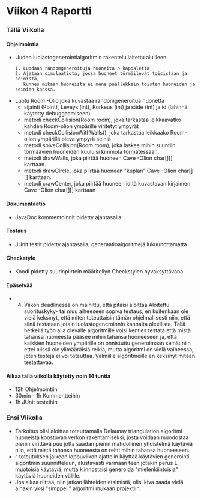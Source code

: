 # Viikon 4 Raportti

### Tällä Viikolla

#### Ohjelmointia
- Uuden luolastogenerointialgoritmin rakentelu laitettu aluilleen
  ```
  1. Luodaan randomgeneroituja huoneita n kappaletta
  2. Ajetaan simulaatiota, jossa huoneet törmäilevät toisistaan ja seinistä, 
     kunnes mikään huoneista ei mene päällekkäin toisten huoneiden ja seinien kanssa.
  ```
- Luotu Room -Olio joka kuvastaa randomgeneroitua huonetta
  - sijainti (Point), Leveys (int), Korkeus (int) ja säde (int) ja id (lähinnä käytetty debuggaamiseen) 
  - metodi checkCollision(Room room), joka tarkastaa leikkaavatko kahden Room-olion ympärille viritetyt ympyrät
  - metodi checkCollisionWithWalls(), joka tarkastaa leikkaako Room-olion ympärillä oleva ympyrä seiniä
  - metodi solveCollision(Room room), joka laskee mihin suuntiin törmäävien huoneiden kuuluisi kimmota törmätessään.
  - metodi drawWalls, joka piirtää huoneen Cave -Olion char[][] karttaan.
  - metodi drawCircle, joka piirtää huoneen "kuplan" Cave -Olion char[][] karttaan.
  - metodi crawCenter, joka piirtää huoneen id:tä kuvastavan kirjaimen Cave -Olion char[][] karttaan
  
#### Dokumentaatio
- JavaDoc kommentoinnit pidetty ajantasalla

#### Testaus
- JUnit testit pidetty ajantasalla, generaatioalgoritmejä lukuunottamatta

#### Checkstyle
- Koodi pidetty suurinpiirtein määritellyn Checkstylen hyväksyttävänä

#### Epäselvää
- 4. Viikon deadlinessä on mainittu, että pitäisi aloittaa Aloitettu suorituskyky- tai muu aiheeseen sopiva testaus, en kuitenkaan ole vielä keksinyt, että miten toteuttaisin tämän ohjelmallisesti niin, että siinä testataan jotain luolastogeneroinnin kannalta oleellista.
Tällä hetkellä työn alla olevalle algoritmille voisi kenties testata että mistä tahansa huoneesta pääsee mihin tahansa huoneeseen ja, että kaikkien huoneiden ympärille on onnistuttu generoimaan seinät niin ettei niissä ole ylimääräisiä reikiä, mutta algoritmi on vielä vaiheessa, joten testejä ei voi toteuttaa. Valmiille algoritmeille en keksinyt mitään testattavaa.

#### Aikaa tällä viikolla käytetty noin 14 tuntia
- 12h Ohjelmointiin
- 30min - 1h Kommentteihin
- 1h JUnit testeihin

### Ensi Viikolla
- Tarkoitus olisi aloittaa toteuttamalla Delaunay triangulation algoritmi huoneista koostuvan verkon rakentamiseksi, 
josta voidaan muodostaa pienin virittävä puu jotta saadan pienin mahdollinen yhdistelmä käytäviä niin, että mistä tahansa
huoneesta on reitti mihin tahansa huoneeseen.
- ^ toteutuksen jälkeen loppuviikon ajattelin käyttää käytävien generointi algoritmin suunnitteluun, alustavasti varmaan teen
jotakin perus L muotoisia käytäviä, mutta kiinnostaisi generoida "mielenkiintoisia" käytäviä huoneiden välille.
- Jos aikaa riittää, niin jatkan lähteiden etsimistä, olisi kiva saada vielä ainakin yksi "simppeli" algoritmi mukaan projektiin.

